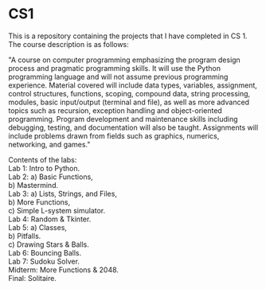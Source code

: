# CS1

This is a repository containing the projects that I have completed in CS 1. The course description is as follows:

"A course on computer programming emphasizing the program design process and pragmatic programming skills. It will use the
Python programming language and will not assume previous programming experience. Material covered will include data types, 
variables, assignment, control structures, functions, scoping, compound data, string processing, modules, basic input/output
(terminal and file), as well as more advanced topics such as recursion, exception handling and object-oriented programming.
Program development and maintenance skills including debugging, testing, and documentation will also be taught. Assignments
will include problems drawn from fields such as graphics, numerics, networking, and games."

>
Contents of the labs:  
    Lab 1: Intro to Python.  
    Lab 2: a) Basic Functions,   
           b) Mastermind.  
    Lab 3: a) Lists, Strings, and Files,  
           b) More Functions,   
           c) Simple L-system simulator.  
    Lab 4: Random & Tkinter.      
    Lab 5: a) Classes,     
           b) Pitfalls.   
           c) Drawing Stars & Balls.  
    Lab 6: Bouncing Balls.     
    Lab 7: Sudoku Solver.   
    Midterm: More Functions & 2048.   
    Final: Solitaire.   
